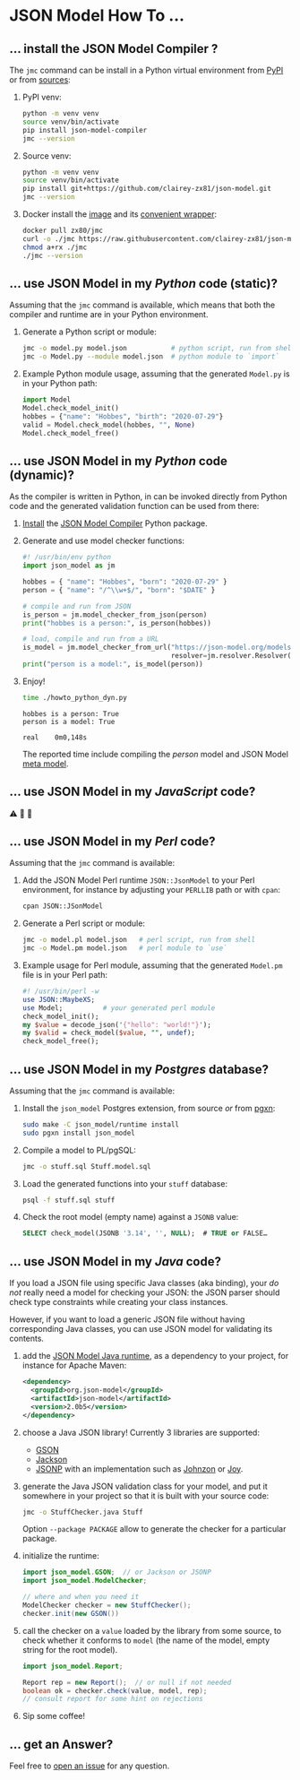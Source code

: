 # JSON Model How To …

## … install the JSON Model Compiler ?

The `jmc` command can be install in a Python virtual environment from
[PyPI](https://pypi.org/project/json-model-compiler/) or from
[sources](https://github.com/clairey-zx81/json-model):

1. PyPI venv:

   ```sh
   python -m venv venv
   source venv/bin/activate
   pip install json-model-compiler
   jmc --version
   ```

2. Source venv:

   ```sh
   python -m venv venv
   source venv/bin/activate
   pip install git+https://github.com/clairey-zx81/json-model.git
   jmc --version
   ```

3. Docker install the [image](https://hub.docker.com/r/zx80/jmc) and its
   [convenient wrapper](https://github.com/clairey-zx81/json-model/blob/main/docker/jmc):

   ```sh
   docker pull zx80/jmc
   curl -o ./jmc https://raw.githubusercontent.com/clairey-zx81/json-model/refs/heads/main/docker/jmc
   chmod a+rx ./jmc
   ./jmc --version
   ```

## … use JSON Model in my _Python_ code (static)?

Assuming that the `jmc` command is available, which means that both the compiler and
runtime are in your Python environment.

1. Generate a Python script or module:

   ```sh
   jmc -o model.py model.json           # python script, run from shell
   jmc -o Model.py --module model.json  # python module to `import`
   ```

2. Example Python module usage, assuming that the generated `Model.py` is in your Python path:

   ```python
   import Model
   Model.check_model_init()
   hobbes = {"name": "Hobbes", "birth": "2020-07-29"}
   valid = Model.check_model(hobbes, "", None)
   Model.check_model_free()
   ```

## … use JSON Model in my _Python_ code (dynamic)?

As the compiler is written in Python, in can be invoked directly from Python code
and the generated validation function can be used from there:

1. [Install](install-the-json-model-compiler) the
   [JSON Model Compiler](https://pypi.org/project/json-model-compiler/) Python package.

2. Generate and use model checker functions:

   ```python
   #! /usr/bin/env python
   import json_model as jm

   hobbes = { "name": "Hobbes", "born": "2020-07-29" }
   person = { "name": "/^\\w+$/", "born": "$DATE" }

   # compile and run from JSON
   is_person = jm.model_checker_from_json(person)
   print("hobbes is a person:", is_person(hobbes))

   # load, compile and run from a URL
   is_model = jm.model_checker_from_url("https://json-model.org/models/json-model",
                                        resolver=jm.resolver.Resolver())
   print("person is a model:", is_model(person))
   ```

3. Enjoy!

   ```sh
   time ./howto_python_dyn.py
   ```
   ```
   hobbes is a person: True
   person is a model: True

   real    0m0,148s
   ```

   The reported time include compiling the _person_ model and
   JSON Model [meta model](https://json-model.org/models/json-model).

## … use JSON Model in my _JavaScript_ code?

:warning: :construction_worker: :construction:

## … use JSON Model in my _Perl_ code?

Assuming that the `jmc` command is available:

1. Add the JSON Model Perl runtime `JSON::JsonModel` to your Perl environment,
   for instance by adjusting your `PERLLIB` path or with `cpan`:

   ```sh
   cpan JSON::JSonModel
   ```

2. Generate a Perl script or module:

   ```sh
   jmc -o model.pl model.json   # perl script, run from shell
   jmc -o Model.pm model.json   # perl module to `use`
   ```

3. Example usage for Perl module, assuming that the generated `Model.pm` file
   is in your Perl path:

   ```perl
   #! /usr/bin/perl -w
   use JSON::MaybeXS;
   use Model;          # your generated perl module
   check_model_init();
   my $value = decode_json('{"hello": "world!"}');
   my $valid = check_model($value, "", undef);
   check_model_free();
   ```

## … use JSON Model in my _Postgres_ database?

Assuming that the `jmc` command is available:

1. Install the `json_model` Postgres extension, from source _or_
   from [pgxn](https://pgxn.org/dist/json_model/):

   ```sh
   sudo make -C json_model/runtime install
   sudo pgxn install json_model
   ```

2. Compile a model to PL/pgSQL:

   ```sh
   jmc -o stuff.sql Stuff.model.sql
   ```

3. Load the generated functions into your `stuff` database:

   ```sh
   psql -f stuff.sql stuff
   ```

4. Check the root model (empty name) against a `JSONB` value:

   ```sql
   SELECT check_model(JSONB '3.14', '', NULL);  # TRUE or FALSE…
   ```

## … use JSON Model in my _Java_ code?

If you load a JSON file using specific Java classes (aka binding), your _do not_ really need
a model for checking your JSON: the JSON parser should check type constraints while creating
your class instances.

However, if you want to load a generic JSON file without having corresponding Java classes,
you can use JSON model for validating its contents.

1. add the [JSON Model Java runtime](https://central.sonatype.com/artifact/org.json-model/json-model),
   as a dependency to your project, for instance for Apache Maven:

   ```xml
   <dependency>
     <groupId>org.json-model</groupId>
     <artifactId>json-model</artifactId>
     <version>2.0b5</version>
   </dependency>
   ```

2. choose a Java JSON library! Currently 3 libraries are supported:

   - [GSON](https://central.sonatype.com/artifact/com.google.code.gson/gson)
   - [Jackson](https://central.sonatype.com/artifact/com.fasterxml.jackson.core/jackson-core)
   - [JSONP](https://central.sonatype.com/artifact/jakarta.json/jakarta.json-api)
     with an implementation such as
     [Johnzon](https://central.sonatype.com/artifact/org.apache.johnzon/johnzon) or
     [Joy](https://central.sonatype.com/artifact/org.leadpony.joy/joy).

3. generate the Java JSON validation class for your model, and put it somewhere in your project
   so that it is built with your source code:

   ```sh
   jmc -o StuffChecker.java Stuff
   ```

   Option `--package PACKAGE` allow to generate the checker for a particular package.

4. initialize the runtime:

   ```java
   import json_model.GSON;  // or Jackson or JSONP
   import json_model.ModelChecker;

   // where and when you need it
   ModelChecker checker = new StuffChecker();
   checker.init(new GSON())
   ```


5. call the checker on a `value` loaded by the library from some source, to check whether
   it conforms to `model` (the name of the model, empty string for the root model).

   ```java
   import json_model.Report;

   Report rep = new Report();  // or null if not needed
   boolean ok = checker.check(value, model, rep);
   // consult report for some hint on rejections
   ```

6. Sip some coffee!

## … get an Answer?

Feel free to [open an issue](https://github.com/clairey-zx81/json-model/issues) for any question.
